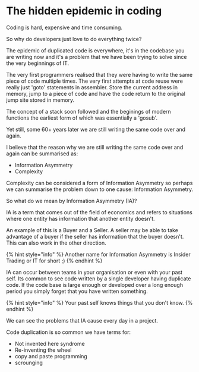 # The hidden epidemic in coding

Coding is hard, expensive and time consuming.

So why do developers just love to do everything twice?

The epidemic of duplicated code is everywhere, it's in the codebase you are writing now and it's a problem that we have been trying to solve since the very beginnings of IT.

The very first programmers realised that they were having to write the same piece of code multiple times.  The very first attempts at code reuse were really just 'goto' statements in assembler. Store the current address in memory, jump to a piece of code and have the code return to the original jump site stored in memory.

The concept of a stack soon followed and the beginings of modern functions the earliest form of which was essentially a 'gosub'.

Yet still, some 60+ years later we are still writing the same code over and again.

I believe that  the reason why we are still writing the same code over and again can be summarised as:

* Information Asymmetry
* Complexity

Complexity can be considered a form of Information Asymmetry so perhaps we can summarise the problem down to one cause: Information Asymmetry.

So what do we mean by Information Asymmetry (IA)?

IA is a term that comes out of the field of economics and refers to situations where one entity has information that another entity doesn't.

An example of this is a Buyer and a Seller. A seller may be able to take advantage of a buyer if the seller has information that the buyer doesn't. This can also work in the other direction.

{% hint style="info" %}
Another name for Information Asymmetry is Insider Trading or IT for short ;)
{% endhint %}

IA can occur between teams in your organisation or even with your past self. Its common to see code written by a single developer having duplicate code. If the code base is large enough or developed over a long enough period you simply forget that you have written something.

{% hint style="info" %}
Your past self knows things that you don't know.
{% endhint %}

We can see the problems that IA cause every day in a project. &#x20;

Code duplication is so common we have terms for:

* Not invented here syndrome
* Re-inventing the wheel
* copy and paste programming
* scrounging

